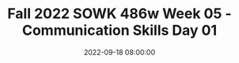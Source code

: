---
layout: single_presentation
name: fall-2022-sowk-486w-week-05-communication-skills-day-01.md
title: "Fall 2022 SOWK 486w Week 05 - Communication Skills Day 01"
date:  2022-09-18 08:00:00
presentation_id: KU33AO
permalink: /KU33AO/
redirect_from:
  - /presentations/KU33AO/fall-2022-sowk-486w-week-05-communication-skills-day-01
slides: 
  - slide_name: deck-8869-large-0.jpeg
    slide_text: >
      <p>CONVEYING EMPATHY &amp; AUTHENTICITY VERBAL FOLLOWING, EXPLORING, &amp; FOCUSING SKILLS
      COMMUNICATION SKILLS
      SOWK 486 Fall 2021 Jacob Campbell, LICSW Heritage University</p>
      
  - slide_name: deck-8869-large-1.jpeg
    slide_text: >
      <p>AGENDA OUR TENTATIVE PL AN FOR WEEK FIVE •
      The Facilitative conditions
      •
      Empathy
      •
      Authenticity
      •
      Praise
      Fall 2022 SOWK 486w
      Communication Skills
      Jacob Campbell, LICSW at Heritage University</p>
      
  - slide_name: deck-8869-large-2.jpeg
    slide_text: >
      <p>NEARLY HALF OF THE OUTCOME RELIES ON FUNDAMENTAL SKILLS AND ABILITIES THAT SOCIAL WORKERS NEED TO LEARN , APART FROM THE T YPE OF TREATMENT OFFERED
      CLIENT OR EXTRA-THERAPEUTIC FACTORS RELATIONSHIP FACTORS PLACEBO, HOPE, AND EXPECTANCY FACTORS MODEL / TECHNIQUE FACTORS
      15%
      15%
      40% THERAPEUTIC O U TC O M E S
      30%
      (Adams et al., 2008; Miller et al., 2013) Fall 2022 SOWK 486w
      Communication Skills
      Jacob Campbell, LICSW at Heritage University</p>
      
  - slide_name: deck-8869-large-3.jpeg
    slide_text: >
      <p>ROLE CLARIFICATION HELPING CLIENTS HAVE AN IDEA WHAT TO EXPECT
      DETERMINE YOUR CLIENT EXPECTATIONS EMPHASIZE CLIENT RESPONSIBILITY
      EXTINCTION EXPLOSION
      EMPHASIZE DIFFICULTIES INHERENT IN THE PROCESS CLARIFY YOUR OWN ROLE
      (Skinner, 1933)
      (Hepworth, et al. 2022) Fall 2022 SOWK 486w
      Communication Skills
      Jacob Campbell, LICSW at Heritage University</p>
      
  - slide_name: deck-8869-large-4.jpeg
    slide_text: >
      <p>COMMUNICATING INFORMED CONSENT, CONFIDENTIALIT Y, AND AGENCY POLICIES
      Informed Consent
      Talk about confidentiality and it limits
      Fall 2022 SOWK 486w
      Communication Skills
      Jacob Campbell, LICSW at Heritage University</p>
      
  - slide_name: deck-8869-large-5.jpeg
    slide_text: >
      <p>FACILITATIVE CONDITIONS BASIC HELPING ATTITUDES
      RESPECT
      EMPATHY
      AUTHENTICITY
      WARMTH UNCONDITIONAL POSITIVE REGARD
      CONGRUENCE
      (Rogers,1957) (Hepworth et al., 2022) Fall 2022 SOWK 486w
      Communication Skills
      Jacob Campbell, LICSW at Heritage University</p>
      
  - slide_name: deck-8869-large-6.jpeg
    slide_text: >
      <p>EMPATHIC COMMUNICATION BRENÉ BROWN — “THE POWER OF VULNERABILIT Y.”
      Fall 2022 SOWK 486w
      Communication Skills
      Jacob Campbell, LICSW at Heritage University</p>
      
  - slide_name: deck-8869-large-7.jpeg
    slide_text: >
      <p>EMPATHETIC COMMUNICATION THE PARTS OF EMPATHETIC COMMUNIC ATION</p>
      <ol>
      <li>PERSPECTIVE TAKING AND RECOGNIZING THEIR PERSPECTIVE AS TRUTH 2. STAYING OUT OF JUDGMENT 3. RECOGNIZING EMOTION IN OTHER PEOPLE 4. COMMUNICATING EMOTION WITH PEOPLE
      (Wiseman, 2007) Fall 2022 SOWK 486w
      Communication Skills
      Jacob Campbell, LICSW at Heritage University</li>
      </ol>
      
  - slide_name: deck-8869-large-8.jpeg
    slide_text: >
      <p>DEVELOPING PERCEPTIVENESS TO FEELINGS POSITION OF NOT KNOWING
      Self-Awareness and Emotional Regulation Empathetic Action
      (Hepworth, et al. 2022)</p>
      
  - slide_name: deck-8869-large-9.jpeg
    slide_text: >
      <p>ADDITIVE EMPATHY LEVELS OF EMPATHETIC RESPONDING
      Focus on the direct feelings that clients express to you, but extends perspective taking and speculate about feelings and emotions.
      SURFACE EMPATHY Fall 2022 SOWK 486w
      Communication Skills
      The process of reflecting the full range and intensity of the surface and underlying feelings that a client conveys through verbal and nonverbal communication
      FEELING
      RECIPROCAL EMPATHY
      RELATED OR DEEPER FEELING
      A direct reflection of the feelings and concerns that the clients express, usually using the same vocabulary Jacob Campbell, LICSW at Heritage University</p>
      
  - slide_name: deck-8869-large-10.jpeg
    slide_text: >
      <p>CONSTRUCTING RECIPROCAL RESPONSES ACCURATELY C APTURING THE CONTENT AND SURFACE FEELINGS
      You feel ______ about ______ because ______ accurately identifies or describes feelings. You feel ______, yet you also feel ______
      Consider the list of affective words and phrases on page 84
      With a partner, take turns sharing respectively, about an experience with an emotional response (any emotion, happiness, sadness, excitement, nervousness, etc. - does not need to be an overly personal story.) The person not telling the story’s job is to draw out the details of the event and find opportunities to respond empathetically.
      Consider the sentence frames above, or the leads for empathetic responding on page 89. (Hepworth et al., 2022)
      Fall 2022 SOWK 486w
      Communication Skills
      Jacob Campbell, LICSW at Heritage University</p>
      
  - slide_name: deck-8869-large-11.jpeg
    slide_text: >
      <p>AUTHENTICITY THE SHARING OF SELF BY RELATING IN A NATURAL, SINCERE, SPONTANEOUS, OPEN, AND GENUINE MANNER. (Hepworth et al., 2022) Fall 2022 SOWK 486w
      Communication Skills
      Jacob Campbell, LICSW at Heritage University</p>
      
  - slide_name: deck-8869-large-12.jpeg
    slide_text: >
      <p>TYPES OF SELF-DISCLOSURE ENCOURAGING TO RECIPROC ATE WITH TRUS T &amp; OPENNESS
      SELF-INVOLVING STATEMENTS
      PERSONAL SELF-DISCLOSURE MESSAGES
      Any messages that express the social workers’ personal reaction to the clients.
      Disclosing struggles or problems the social worker is currently experiencing or has experiences that are similar to the client’s problems. (Hepworth, et al. 2022)
      Fall 2022 SOWK 486w
      Communication Skills
      Jacob Campbell, LICSW at Heritage University</p>
      
  - slide_name: deck-8869-large-13.jpeg
    slide_text: >
      <p>TYPES OF SELF-DISCLOSURE ENCOURAGING TO RECIPROC ATE WITH TRUS T &amp; OPENNESS
      PERSONAL SELF-DISCLOSURE MESSAGES
      Considerations to have Done for the client, purposefully Enough details to provide connection and understanding, but limited Focus on other forms to demonstrate authenticity, use sparingly
      (Hepworth, et al. 2022) Fall 2022 SOWK 486w
      Communication Skills
      Jacob Campbell, LICSW at Heritage University</p>
      
  - slide_name: deck-8869-large-14.jpeg
    slide_text: >
      <p>A PARADIGM FOR SELF-INVOLVING STATEMENTS ASSERTIVE COMMUNIC ATION •
      Personalize messages with the pronoun “I.”
      •
      Share feelings that lie at varying depths.
      •
      Describe the situation or targeted behavior in neutral or descriptive terms.
      •
      Identify the specific impact of the problem situation or behavior of others.
      (Hepworth, et al. 2022) Fall 2022 SOWK 486w
      Communication Skills
      Jacob Campbell, LICSW at Heritage University</p>
      
  - slide_name: deck-8869-large-15.jpeg
    slide_text: >
      <p>A STUDY ON PRAISE AND MINDSETS
      CAROL DWECK</p>
      
  - slide_name: deck-8869-large-16.jpeg
    slide_text: >
      <p>OPPORTUNITY FOR PRAISE
      POPCORN POSITIVES
      Fall 2022 SOWK 486w
      Communication Skills
      Jacob Campbell, LICSW at Heritage University</p>
      
  - slide_name: deck-8869-large-17.jpeg
    slide_text: >
      <p>CUES FOR AUTHENTIC RESPONDING CLIENTS REQUEST FOR SELF-DISCLOSURE Request for personal information Request for social worker’s opinions, views and feelings
      SOCIAL WORKERS DECISION TO SHARE PERCEPTIONS AND REACTIONS THEY BELIEVE WILL BE HELPFUL Requests for social worker’s opinions, views, and feelings Disclosing personal past experiences Providing Feedback Experiencing discomfort in session Shareing feelings of frustration, anger, and hurt Responding to positive feedback Giving positive feedback Saying no and setting limits
      Fall 2022 SOWK 486w
      Communication Skills
      Jacob Campbell, LICSW at Heritage University</p>
      
  - slide_name: deck-8869-large-18.jpeg
    slide_text: >
      <p>􀠎
      OBSERVATION YOUR CONVERSATIONS THIS WEEK A. As you interact with others and observe others’ interactions during the week, notice how frequently infrequently people send empathic messages. Also, observe the types of messages that are sent and how these messages influence the course of conversations. B. As you interact with your spouse, parents, children, friends, and fellow students, practice listening carefully and responding with empathic messages when appropriate. Be alert to how empathic messages influence interactions and to the feeling tones that these responses create. Fall 2022 SOWK 486w
      Communication Skills
      Jacob Campbell, LICSW at Heritage University</p>
      
presentation_description: >
  <p>The focus of week five for SOWK 486 is on communication skills. There are many that Hepworth et al. (2022) term as verbal following skills. Rogers (1957), who developed the concept of person-centered counseling, described what he called the facilitative condition.  This includes empathy, unconditional positive regard, and congruence. He proposed that when clinicians can maintain these aspects, they can support and help promote positive changes in their clients. The plan for today is to talk about the core skills that help clinicians help their clients. The plan is as follows:</p>
  <ul>
  <li>The facilitative conditions</li>
  <li>Empathy</li>
  <li>Authenticity</li>
  </ul>
  
downloadable_slides: deck-8869.pdf
slides_count: 19
header:
  teaser: deck-8869-thumb-0.jpeg
presentation_video:
location: "Heritage University"
tags:
  - Heritage University
  - BASW Program
  - SOWK 486w
---